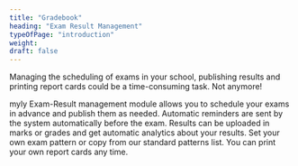 ```yaml
---
title: "Gradebook" 
heading: "Exam Result Management"
typeOfPage: "introduction"
weight:
draft: false
---
```

Managing the scheduling of exams in your school, publishing results and printing report cards could be a time-consuming task. Not anymore!

myly Exam-Result management module allows you to schedule your exams in advance and publish them as needed. Automatic reminders are sent by the system automatically before the exam. Results can be uploaded in marks or grades and get automatic analytics about your results. Set your own exam pattern or copy from our standard patterns list. You can print your own report cards any time. 